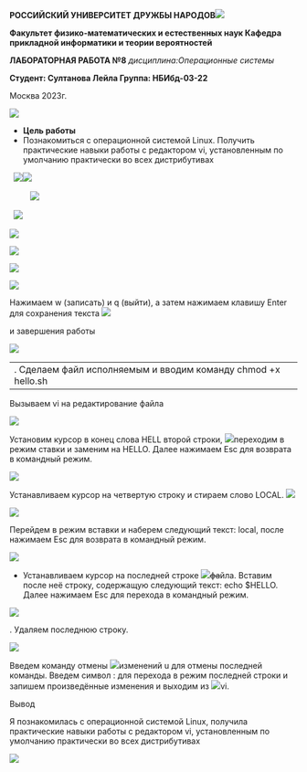 ﻿**РОССИЙСКИЙ УНИВЕРСИТЕТ ДРУЖБЫ НАРОДОВ![](Aspose.Words.354f09d8-0a76-4929-b433-204b431c4180.001.png)**

**Факультет физико-математических и естественных наук Кафедра прикладной информатики и теории вероятностей**

**ЛАБОРАТОРНАЯ РАБОТА №8** *дисциплина:Операционные системы*

**Студент: Султанова Лейла Группа: НБИбд-03-22**

Москва 2023г.

![](Aspose.Words.354f09d8-0a76-4929-b433-204b431c4180.002.png)

- **Цель работы**
- Познакомиться с операционной системой Linux. Получить практические навыки работы с редактором vi, установленным по умолчанию практически во всех дистрибутивах

` `![](Aspose.Words.354f09d8-0a76-4929-b433-204b431c4180.003.jpeg)![](Aspose.Words.354f09d8-0a76-4929-b433-204b431c4180.004.jpeg)

`     `![](Aspose.Words.354f09d8-0a76-4929-b433-204b431c4180.003.jpeg)

` `![](Aspose.Words.354f09d8-0a76-4929-b433-204b431c4180.005.png)



![](Aspose.Words.354f09d8-0a76-4929-b433-204b431c4180.006.png)

![](Aspose.Words.354f09d8-0a76-4929-b433-204b431c4180.007.png)





![](Aspose.Words.354f09d8-0a76-4929-b433-204b431c4180.008.jpeg)

![](Aspose.Words.354f09d8-0a76-4929-b433-204b431c4180.009.png)

Нажимаем w (записать) и q (выйти), а затем нажимаем клавишу Enter для сохранения  текста ![](Aspose.Words.354f09d8-0a76-4929-b433-204b431c4180.010.png)

и завершения работы

![](Aspose.Words.354f09d8-0a76-4929-b433-204b431c4180.011.png)



||
| :- |
|. Сделаем файл исполняемым и вводим команду chmod +x hello.sh|

Вызываем vi на редактирование файла 

![](Aspose.Words.354f09d8-0a76-4929-b433-204b431c4180.012.png)

Установим курсор в конец слова HELL второй строки, ![](Aspose.Words.354f09d8-0a76-4929-b433-204b431c4180.013.png)переходим в режим ставки и заменим на  HELLO. Далее нажимаем Esc для возврата в командный режим.

![](Aspose.Words.354f09d8-0a76-4929-b433-204b431c4180.014.png)

Устанавливаем курсор на четвертую строку и стираем слово LOCAL. ![](Aspose.Words.354f09d8-0a76-4929-b433-204b431c4180.015.png)

![](Aspose.Words.354f09d8-0a76-4929-b433-204b431c4180.016.png)

Перейдем в режим вставки и наберем следующий текст: local, после нажимаем Esc для возврата в командный режим.

![](Aspose.Words.354f09d8-0a76-4929-b433-204b431c4180.017.png)

- Устанавливаем курсор на последней строке ![](Aspose.Words.354f09d8-0a76-4929-b433-204b431c4180.018.png)~~фа~~йла. Вставим после неё строку, содержащую следующий текст: echo $HELLO. Далее нажимаем Esc для перехода в командный режим.

![](Aspose.Words.354f09d8-0a76-4929-b433-204b431c4180.019.png)

. Удаляем последнюю строку.

![](Aspose.Words.354f09d8-0a76-4929-b433-204b431c4180.020.png)

Введем команду отмены  ![](Aspose.Words.354f09d8-0a76-4929-b433-204b431c4180.021.png)изменений u для отмены  последней команды.  Введем символ : для  перехода в режим последней строки и запишем произведённые изменения и выходим из  ![](Aspose.Words.354f09d8-0a76-4929-b433-204b431c4180.022.png)vi. 

Вывод

Я познакомилась с операционной системой Linux, получила практические навыки работы с редактором vi, установленным по умолчанию практически во всех дистрибутивах

![](Aspose.Words.354f09d8-0a76-4929-b433-204b431c4180.023.png)
